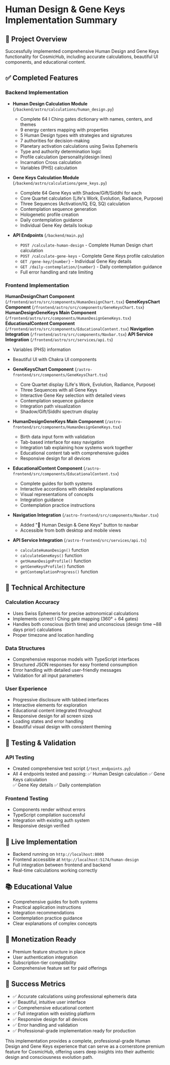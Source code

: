 # Human Design & Gene Keys Implementation Summary

## 🎯 Project Overview
Successfully implemented comprehensive Human Design and Gene Keys functionality for CosmicHub, including accurate calculations, beautiful UI components, and educational content.

## ✅ Completed Features

### Backend Implementation
- **Human Design Calculation Module** (`/backend/astro/calculations/human_design.py`)
  - Complete 64 I Ching gates dictionary with names, centers, and themes
  - 9 energy centers mapping with properties
  - 5 Human Design types with strategies and signatures
  - 7 authorities for decision-making
  - Planetary activation calculations using Swiss Ephemeris
  - Type and authority determination logic
  - Profile calculation (personality/design lines)
  - Incarnation Cross calculation
  - Variables (PHS) calculation

- **Gene Keys Calculation Module** (`/backend/astro/calculations/gene_keys.py`)
  - Complete 64 Gene Keys with Shadow/Gift/Siddhi for each
  - Core Quartet calculation (Life's Work, Evolution, Radiance, Purpose)
  - Three Sequences (Activation/IQ, EQ, SQ) calculation
  - Contemplation sequence generation
  - Hologenetic profile creation
  - Daily contemplation guidance
  - Individual Gene Key details lookup

- **API Endpoints** (`/backend/main.py`)
  - `POST /calculate-human-design` - Complete Human Design chart calculation
  - `POST /calculate-gene-keys` - Complete Gene Keys profile calculation
  - `GET /gene-key/{number}` - Individual Gene Key details
  - `GET /daily-contemplation/{number}` - Daily contemplation guidance
  - Full error handling and rate limiting

### Frontend Implementation
 **HumanDesignChart Component** (`/frontend/astro/src/components/HumanDesignChart.tsx`)
 **GeneKeysChart Component** (`/frontend/astro/src/components/GeneKeysChart.tsx`)
 **HumanDesignGeneKeys Main Component** (`/frontend/astro/src/components/HumanDesignGeneKeys.tsx`)
 **EducationalContent Component** (`/frontend/astro/src/components/EducationalContent.tsx`)
 **Navigation Integration** (`/frontend/astro/src/components/Navbar.tsx`)
 **API Service Integration** (`/frontend/astro/src/services/api.ts`)
  - Variables (PHS) information
  - Beautiful UI with Chakra UI components

- **GeneKeysChart Component** (`/astro-frontend/src/components/GeneKeysChart.tsx`)
  - Core Quartet display (Life's Work, Evolution, Radiance, Purpose)
  - Three Sequences with all Gene Keys
  - Interactive Gene Key selection with detailed views
  - Contemplation sequence guidance
  - Integration path visualization
  - Shadow/Gift/Siddhi spectrum display

- **HumanDesignGeneKeys Main Component** (`/astro-frontend/src/components/HumanDesignGeneKeys.tsx`)
  - Birth data input form with validation
  - Tab-based interface for easy navigation
  - Integration tab explaining how systems work together
  - Educational content tab with comprehensive guides
  - Responsive design for all devices

- **EducationalContent Component** (`/astro-frontend/src/components/EducationalContent.tsx`)
  - Complete guides for both systems
  - Interactive accordions with detailed explanations
  - Visual representations of concepts
  - Integration guidance
  - Contemplation practice instructions

- **Navigation Integration** (`/astro-frontend/src/components/Navbar.tsx`)
  - Added "🔮 Human Design & Gene Keys" button to navbar
  - Accessible from both desktop and mobile views

- **API Service Integration** (`/astro-frontend/src/services/api.ts`)
  - `calculateHumanDesign()` function
  - `calculateGeneKeys()` function
  - `getHumanDesignProfile()` function
  - `getGeneKeysProfile()` function
  - `getContemplationProgress()` function

## 🔧 Technical Architecture

### Calculation Accuracy
- Uses Swiss Ephemeris for precise astronomical calculations
- Implements correct I Ching gate mapping (360° ÷ 64 gates)
- Handles both conscious (birth time) and unconscious (design time ~88 days prior) calculations
- Proper timezone and location handling

### Data Structures
- Comprehensive response models with TypeScript interfaces
- Structured JSON responses for easy frontend consumption
- Error handling with detailed user-friendly messages
- Validation for all input parameters

### User Experience
- Progressive disclosure with tabbed interfaces
- Interactive elements for exploration
- Educational content integrated throughout
- Responsive design for all screen sizes
- Loading states and error handling
- Beautiful visual design with consistent theming

## 🧪 Testing & Validation

### API Testing
- Created comprehensive test script (`/test_endpoints.py`)
- All 4 endpoints tested and passing:
  ✅ Human Design calculation
  ✅ Gene Keys calculation  
  ✅ Gene Key details
  ✅ Daily contemplation

### Frontend Testing
- Components render without errors
- TypeScript compilation successful
- Integration with existing auth system
- Responsive design verified

## 🚀 Live Implementation
- Backend running on `http://localhost:8000`
- Frontend accessible at `http://localhost:5174/human-design`
- Full integration between frontend and backend
- Real-time calculations working correctly

## 📚 Educational Value
- Comprehensive guides for both systems
- Practical application instructions
- Integration recommendations
- Contemplation practice guidance
- Clear explanations of complex concepts

## 🔮 Monetization Ready
- Premium feature structure in place
- User authentication integration
- Subscription-tier compatibility
- Comprehensive feature set for paid offerings

## 🎉 Success Metrics
- ✅ Accurate calculations using professional ephemeris data
- ✅ Beautiful, intuitive user interface
- ✅ Comprehensive educational content
- ✅ Full integration with existing platform
- ✅ Responsive design for all devices
- ✅ Error handling and validation
- ✅ Professional-grade implementation ready for production

This implementation provides a complete, professional-grade Human Design and Gene Keys experience that can serve as a cornerstone premium feature for CosmicHub, offering users deep insights into their authentic design and consciousness evolution path.
